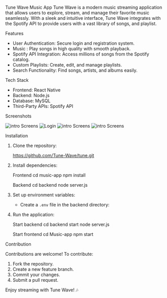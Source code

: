 Tune Wave Music App
Tune Wave is a modern music streaming application that allows users to explore, stream, and manage their favorite music seamlessly. With a sleek and intuitive interface, Tune Wave integrates with the Spotify API to provide users with a vast library of songs, and playlist.

Features

- User Authentication: Secure login and registration system.
- Music : Play songs in high quality with smooth playback.
- Spotify API Integration: Access millions of songs from the Spotify catalog.
- Custom Playlists: Create, edit, and manage playlists.
- Search Functionality: Find songs, artists, and albums easily.


Tech Stack

- Frontend: React Native
- Backend: Node.js
- Database: MySQL
- Third-Party APIs: Spotify API


Screenshots

![intro Screens](screenshots/Intro.jpeg) ![Login](screenshots/login.jpeg) ![intro Screens](screenshots/Intro.jpeg) ![intro Screens](screenshots/Intro.jpeg)

Installation

1. Clone the repository:
  
   https://github.com/Tune-Wave/tune.git
   

2. Install dependencies:
  
   Frontend
   cd music-app
   npm install

   Backend
   cd backend
   node server.js
   

3. Set up environment variables:
   - Create a `.env` file in the backend directory:
    

4. Run the application:
   
   Start backend
   cd backend
   start node server.js

   Start frontend
   cd Music-app
   npm start
   

Contribution

Contributions are welcome! To contribute:
1. Fork the repository.
2. Create a new feature branch.
3. Commit your changes.
4. Submit a pull request.



Enjoy streaming with Tune Wave! 🎶

